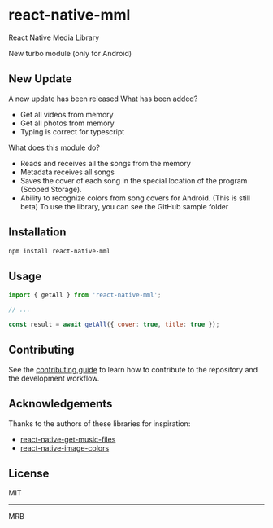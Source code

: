 # react-native-mml

React Native Media Library

New turbo module (only for Android)

## New Update
A new update has been released
What has been added?

- Get all videos from memory
- Get all photos from memory
- Typing is correct for typescript

What does this module do?

- Reads and receives all the songs from the memory
- Metadata receives all songs
- Saves the cover of each song in the special location of the program (Scoped Storage).
- Ability to recognize colors from song covers for Android.
(This is still beta)
To use the library, you can see the GitHub sample folder

## Installation

```sh
npm install react-native-mml
```

## Usage

```js
import { getAll } from 'react-native-mml';

// ...

const result = await getAll({ cover: true, title: true });
```

## Contributing

See the [contributing guide](CONTRIBUTING.md) to learn how to contribute to the repository and the development workflow.

## Acknowledgements

Thanks to the authors of these libraries for inspiration:

- [react-native-get-music-files](https://github.com/cinder92/react-native-get-music-files)
- [react-native-image-colors](https://github.com/osamaqarem/react-native-image-colors)


## License

MIT

---

MRB
